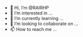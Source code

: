 - 👋 Hi, I’m @RAIRHP
- 👀 I’m interested in ...
- 🌱 I’m currently learning ...
- 💞️ I’m looking to collaborate on ...
- 📫 How to reach me ...

<!---
RAIRHP/RAIRHP is a ✨ special ✨ repository because its `README.md` (this file) appears on your GitHub profile.
You can click the Preview link to take a look at your changes.
--->
